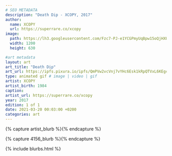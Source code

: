 ```yaml
---
# SEO METADATA
description: "Death Dip - XCOPY, 2017"
author:
  name: XCOPY
  url: https://superrare.co/xcopy
image:
  path: https://lh3.googleusercontent.com/Fzc7-PJ-e1YCGPmyUqBpw15oQjHXUO4FoCTREDY94qBNcTucjU_IUEPPYc-EO87Uxfg5I83hu9qlGe-p0B2nndyldA=w1400-k
  width: 1200
  height: 630

#art metadata
layout: art
art_title: "Death Dip"
art_url: https://ipfs.pixura.io/ipfs/QmPVw2vcVnj7vYHc6Esk1kRpQTVxL6KEgc5bmF6PFjR4Xi
type: animated gif # image | video | gif
artist: XCOPY
artist_birth: 1984
caption: 
artist_url: https://superrare.co/xcopy
year: 2017
edition: 1 of 1
date: 2021-03-20 00:03:00 +0200
categories: art
---
```



{% capture artist_blurb %}{% endcapture %}

{% capture 4156_blurb %}{% endcapture %}


{% include blurbs.html %}
		